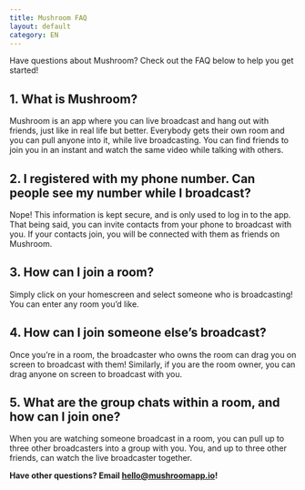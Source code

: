 ```yaml
---
title: Mushroom FAQ
layout: default
category: EN
---
```


Have questions about Mushroom? Check out the FAQ below to help you get started!

## **1. What is Mushroom?**

Mushroom is an app where you can live broadcast and hang out with friends, just like in real life but better. Everybody gets their own room and you can pull anyone into it, while live broadcasting. You can find friends to join you in an instant and watch the same video while talking with others.

## **2. I registered with my phone number. Can people see my number while I broadcast?**

Nope! This information is kept secure, and is only used to log in to the app. That being said, you can invite contacts from your phone to broadcast with you. If your contacts join, you will be connected with them as friends on Mushroom.

## **3. How can I join a room?**

Simply click on your homescreen and select someone who is broadcasting! You can enter any room you’d like.

## **4. How can I join someone else’s broadcast?**

Once you’re in a room, the broadcaster who owns the room can drag you on screen to broadcast with them! Similarly, if you are the room owner, you can drag anyone on screen to broadcast with you.

## **5. What are the group chats within a room, and how can I join one?**

When you are watching someone broadcast in a room, you can pull up to three other broadcasters into a group with you. You, and up to three other friends, can watch the live broadcaster together.

**Have other questions? Email hello@mushroomapp.io!**
